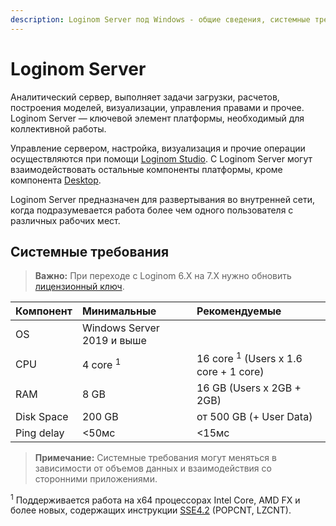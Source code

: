 ```yaml
---
description: Loginom Server под Windows - общие сведения, системные требования. 
---
```


# Loginom Server

Аналитический сервер, выполняет задачи загрузки, расчетов, построения моделей, визуализации, управления правами и прочее. Loginom Server — ключевой элемент платформы, необходимый для коллективной работы.

Управление сервером, настройка, визуализация и прочие операции осуществляются при помощи [Loginom Studio](../../studio/README.md). С Loginom Server могут взаимодействовать остальные компоненты платформы, кроме компонента [Desktop](../../desktop/README.md).

Loginom Server предназначен для развертывания во внутренней сети, когда подразумевается работа более чем одного пользователя с различных рабочих мест.

## Системные требования

> **Важно:** При переходе с Loginom 6.Х на 7.X нужно обновить [лицензионный ключ](../licenses/README.md).

| Компонент | Минимальные | Рекомендуемые |
|:--------- |:-------------|:------------- |
| OS | Windows Server 2019 и выше | |
| CPU | 4 core <sup>1</sup> | 16 core <sup>1</sup> (Users x 1.6 core + 1 core) |
| RAM | 8 GB | 16 GB (Users x 2GB + 2GB) |
| Disk Space |200 GB | от 500 GB (+ User Data) |
| Ping delay | <50мс | <15мс |

> **Примечание:** Системные требования могут меняться в зависимости от объемов данных и взаимодействия со сторонними приложениями.

<sup>1</sup> Поддерживается работа на x64 процессорах Intel Core, AMD FX и более новых, содержащих инструкции [SSE4.2](https://wikipedia.org/wiki/SSE4#SSE4.2) (POPCNT, LZCNT).
